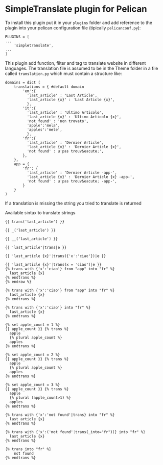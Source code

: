 SimpleTranslate plugin for Pelican
===========================

To install this plugin put it in your `plugins` folder and add reference to the plugin into your pelican configuration file (tipically `pelicanconf.py`):

	PLUGINS = [
	...
	    'simpletranslate',
	...
	]

This plugin add function, filter and tag to translate website in different
languages. The translation file is assumed to be in the Theme folder in a file
called `translation.py` which must contain a structure like:

	domains = dict (
	    translations = { #default domain
	        'en':{
	          'last_article' : 'Last Article',
	          'last_article {x}' : 'Last Article {x}',
	          },
	        'it':{
	          'last_article' : 'Ultimo Articolo',
	          'last_article {x}' : 'Ultimo Articolo {x}',
	          'not found' : 'non trovato',
	          'apple':'mela',
	          'apples':'mele',
	          },
	        'fr':{
	          'last_article' : 'Dernier Article',
	          'last_article {x}' : 'Dernier Article {x}',
	          'not found' : u'pas trouv&eacute;',
	        },
	    },
	    app = {
	        'fr': {
	          'last_article' : 'Dernier Article -app-',
	          'last_article {x}' : 'Dernier Article {x} -app-',
	          'not found' : u'pas trouv&eacute; -app-',
	        }
	    }
	)

If a translation is missing the string you tried to translate is returned

Available sintax to translate strings

	{{ trans('last_article') }}
	
	{{ _('last_article') }}
	
	{{ __('last_article') }}
	
	{{ 'last_article'|trans|e }}
	
	{{ 'last_article {x}'|trans({'x':'ciao'})|e }}
	
	{{ 'last_article {x}'|trans(x = 'ciao')|e }}
	{% trans with {'x':'ciao'} from "app" into "fr" %}
	  last_article {x}
	{% endtrans %}
	{% endraw %}
	
	{% trans with {'x':'ciao'} from "app" into "fr" %}
	  last_article {x}
	{% endtrans %}
	
	{% trans with {'x':'ciao'} into "fr" %}
	  last_article {x}
	{% endtrans %}
	
	{% set apple_count = 1 %}
	{{ apple_count }} {% trans %}
	  apple
	  {% plural apple_count %}
	  apples
	{% endtrans %}
	
	{% set apple_count = 2 %}
	{{ apple_count }} {% trans %}
	  apple
	  {% plural apple_count %}
	  apples
	{% endtrans %}
	
	{% set apple_count = 3 %}
	{{ apple_count }} {% trans %}
	  apple
	  {% plural (apple_count>1) %}
	  apples
	{% endtrans %}
	
	{% trans with {'x':'not found'|trans} into "fr" %}
	  last_article {x}
	{% endtrans %}
	
	{% trans with {'x':('not found'|trans(_into="fr"))} into "fr" %}
	  last_article {x}
	{% endtrans %}
	
	{% trans into "fr" %}
	    not found
	{% endtrans %}
